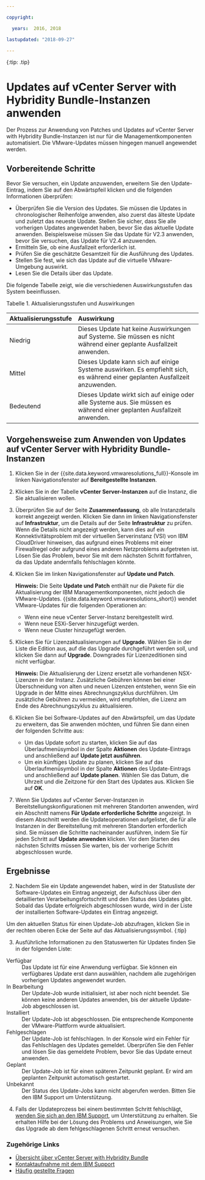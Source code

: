 ```yaml
---

copyright:

  years:  2016, 2018

lastupdated: "2018-09-27"

---
```


{:tip: .tip}

# Updates auf vCenter Server with Hybridity Bundle-Instanzen anwenden

Der Prozess zur Anwendung von Patches und Updates auf vCenter Server with Hybridity Bundle-Instanzen ist nur für die Managementkomponenten automatisiert. Die VMware-Updates müssen hingegen manuell angewendet werden.

## Vorbereitende Schritte

Bevor Sie versuchen, ein Update anzuwenden, erweitern Sie den Update-Eintrag, indem Sie auf den Abwärtspfeil klicken und die folgenden Informationen überprüfen:
* Überprüfen Sie die Version des Updates. Sie müssen die Updates in chronologischer Reihenfolge anwenden, also zuerst das älteste Update und zuletzt das neueste Update. Stellen Sie sicher, dass Sie alle vorherigen Updates angewendet haben, bevor Sie das aktuelle Update anwenden. Beispielsweise müssen Sie das Update für V2.3 anwenden, bevor Sie versuchen, das Update für V2.4 anzuwenden.
* Ermitteln Sie, ob eine Ausfallzeit erforderlich ist.
* Prüfen Sie die geschätzte Gesamtzeit für die Ausführung des Updates.
* Stellen Sie fest, wie sich das Update auf die virtuelle VMware-Umgebung auswirkt.
* Lesen Sie die Details über das Update.

Die folgende Tabelle zeigt, wie die verschiedenen Auswirkungsstufen das System beeinflussen.

Tabelle 1. Aktualisierungsstufen und Auswirkungen

| Aktualisierungsstufe  | Auswirkung        |  
|:------------- |:------------- |
| Niedrig    | Dieses Update hat keine Auswirkungen auf Systeme. Sie müssen es nicht während einer geplante Ausfallzeit anwenden. |  
| Mittel | Dieses Update kann sich auf einige Systeme auswirken. Es empfiehlt sich, es während einer geplanten Ausfallzeit anzuwenden. |  
| Bedeutend  | Dieses Update wirkt sich auf einige oder alle Systeme aus. Sie müssen es während einer geplanten Ausfallzeit anwenden. |  

## Vorgehensweise zum Anwenden von Updates auf vCenter Server with Hybridity Bundle-Instanzen

1. Klicken Sie in der {{site.data.keyword.vmwaresolutions_full}}-Konsole im linken Navigationsfenster auf **Bereitgestellte Instanzen**.
2. Klicken Sie in der Tabelle **vCenter Server-Instanzen** auf die Instanz, die Sie aktualisieren wollen.
3. Überprüfen Sie auf der Seite **Zusammenfassung**, ob alle Instanzdetails korrekt angezeigt werden. Klicken Sie dann im linken Navigationsfenster auf **Infrastruktur**, um die Details auf der Seite **Infrastruktur** zu prüfen.
   Wenn die Details nicht angezeigt werden, kann dies auf ein Konnektivitätsproblem mit der virtuellen Serverinstanz (VSI) von IBM CloudDriver hinweisen, das aufgrund eines Problems mit einer Firewallregel oder aufgrund eines anderen Netzproblems aufgetreten ist. Lösen Sie das Problem, bevor Sie mit dem nächsten Schritt fortfahren, da das Update andernfalls fehlschlagen könnte.
4. Klicken Sie im linken Navigationsfenster auf **Update und Patch**.

   **Hinweis:** Die Seite **Update und Patch** enthält nur die Pakete für die Aktualisierung der IBM Managementkomponenten, nicht jedoch die VMware-Updates. {{site.data.keyword.vmwaresolutions_short}} wendet VMware-Updates für die folgenden Operationen an:
   * Wenn eine neue vCenter Server-Instanz bereitgestellt wird.
   * Wenn neue ESXi-Server hinzugefügt werden.
   * Wenn neue Cluster hinzugefügt werden.

5. Klicken Sie für Lizenzaktualisierungen auf **Upgrade**. Wählen Sie in der Liste die Edition aus, auf die das Upgrade durchgeführt werden soll, und klicken Sie dann auf **Upgrade**. Downgrades für Lizenzeditionen sind nicht verfügbar.

   **Hinweis:** Die Aktualisierung der Lizenz ersetzt alle vorhandenen NSX-Lizenzen in der Instanz. Zusätzliche Gebühren können bei einer Überschneidung von alten und neuen Lizenzen entstehen, wenn Sie ein Upgrade in der Mitte eines Abrechnungszyklus durchführen. Um zusätzliche Gebühren zu vermeiden, wird empfohlen, die Lizenz am Ende des Abrechnungszyklus zu aktualisieren.

6. Klicken Sie bei Software-Updates auf den Abwärtspfeil, um das Update zu erweitern, das Sie anwenden möchten, und führen Sie dann einen der folgenden Schritte aus:
   *  Um das Update sofort zu starten, klicken Sie auf das Überlaufmenüsymbol in der Spalte **Aktionen** des Update-Eintrags und anschließend auf **Update jetzt ausführen**.
   *  Um ein künftiges Update zu planen, klicken Sie auf das Überlaufmenüsymbol in der Spalte **Aktionen** des Update-Eintrags und anschließend auf **Update planen**. Wählen Sie das Datum, die Uhrzeit und die Zeitzone für den Start des Updates aus. Klicken Sie auf **OK**.
7. Wenn Sie Updates auf vCenter Server-Instanzen in Bereitstellungskonfigurationen mit mehreren Standorten anwenden, wird ein Abschnitt namens **Für Update erforderliche Schritte** angezeigt. In diesem Abschnitt werden die Updateoperationen aufgelistet, die für alle Instanzen in der Bereitstellung mit mehreren Standorten erforderlich sind. Sie müssen die Schritte nacheinander ausführen, indem Sie für jeden Schritt auf **Update anwenden** klicken. Vor dem Starten des nächsten Schritts müssen Sie warten, bis der vorherige Schritt abgeschlossen wurde.   

## Ergebnisse

2. Nachdem Sie ein Update angewendet haben, wird in der Statusliste der Software-Updates ein Eintrag angezeigt, der Aufschluss über den detaillierten Verarbeitungsfortschritt und den Status des Updates gibt. Sobald das Update erfolgreich abgeschlossen wurde, wird in der Liste der installierten Software-Updates ein Eintrag angezeigt.

  Um den aktuellen Status für einen Update-Job abzufragen, klicken Sie in der rechten oberen Ecke der Seite auf das Aktualisierungssymbol.
  {:tip}

3. Ausführliche Informationen zu den Statuswerten für Updates finden Sie in der folgenden Liste:
<dl class="dl">
<dt class="dt dlterm">Verfügbar</dt>
<dd class="dd">Das Update ist für eine Anwendung verfügbar. Sie können ein verfügbares Update erst dann auswählen, nachdem alle zugehörigen vorherigen Updates angewendet wurden.
</dd>
<dt class="dt dlterm">In Bearbeitung</dt>
<dd class="dd">Der Update-Job wurde initialisiert, ist aber noch nicht beendet. Sie können keine anderen Updates anwenden, bis der aktuelle Update-Job abgeschlossen ist.</dd>
<dt class="dt dlterm">Installiert</dt>
<dd class="dd">Der Update-Job ist abgeschlossen. Die entsprechende Komponente der VMware-Plattform wurde aktualisiert.</dd>
<dt class="dt dlterm">Fehlgeschlagen</dt>
<dd class="dd">Der Update-Job ist fehlschlagen. In der Konsole wird ein Fehler für das Fehlschlagen des Updates gemeldet. Überprüfen Sie den Fehler und lösen Sie das gemeldete Problem, bevor Sie das Update erneut anwenden.</dd>
<dt class="dt dlterm">Geplant</dt>
<dd class="dd">Der Update-Job ist für einen späteren Zeitpunkt geplant. Er wird am geplanten Zeitpunkt automatisch gestartet.</dd>
<dt class="dt dlterm">Unbekannt</dt>
<dd class="dd">Der Status des Update-Jobs kann nicht abgerufen werden. Bitten Sie den IBM Support um Unterstützung.</dd>
</dl>

4. Falls der Updateprozess bei einem bestimmten Schritt fehlschlägt, [wenden Sie sich an den IBM Support](../vmonic/trbl_support.html), um Unterstützung zu erhalten. Sie erhalten Hilfe bei der Lösung des Problems und Anweisungen, wie Sie das Upgrade ab dem fehlgeschlagenen Schritt erneut versuchen.

### Zugehörige Links

* [Übersicht über vCenter Server with Hybridity Bundle](../vcenter/vc_hybrid_overview.html)
* [Kontaktaufnahme mit dem IBM Support](../vmonic/trbl_support.html)
* [Häufig gestellte Fragen](../vmonic/faq.html)
